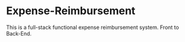 # Expense-Reimbursement
This is a full-stack functional expense reimbursement system. Front to Back-End.
